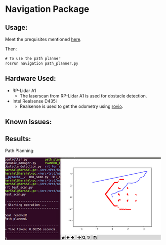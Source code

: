 # Navigation Package

## Usage:

Meet the prequisites mentioned [here](https://github.com/ERC-BPGC/Trotbot).

Then:
```
# To use the path planner
rosrun navigation path_planner.py
```

## Hardware Used:
- RP-Lidar A1
    - The laserscan from RP-Lidar A1 is used for obstacle detection.
- Intel Realsense D435i
    - Realsense is used to get the odometry using [rovio](https://github.com/ethz-asl/rovio).


## Known Issues:

## Results:
Path Planning:

![path planning](./scripts/rrt_for_scan/tests/plan.png "path planning")
